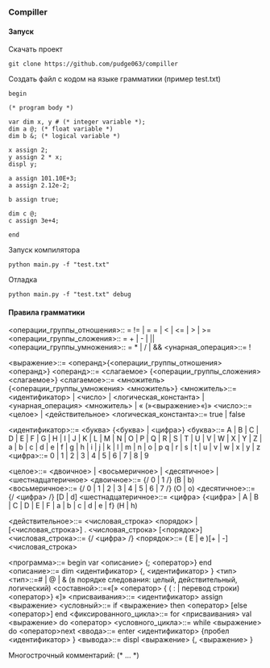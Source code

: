 ### Compiller

#### Запуск

Скачать проект
```
git clone https://github.com/pudge063/compiller
```

Создать файл с кодом на языке грамматики (пример test.txt)
```
begin

(* program body *)

var dim x, y # (* integer variable *);
dim a @; (* float variable *)
dim b &; (* logical variable *)

x assign 2;
y assign 2 * x;
displ y;

a assign 101.10E+3;
a assign 2.12e-2;

b assign true;

dim c @;
c assign 3e+4;

end
```

Запуск компилятора
```
python main.py -f "test.txt"
```

Отладка
```
python main.py -f "test.txt" debug
```


#### Правила грамматики

<операции_группы_отношения>:: = != | = = | < | <= | > | >=
<операции_группы_сложения>:: = + | - | ||
<операции_группы_умножения>:: = * | / | &&
<унарная_операция>::= !

<выражение>::= <операнд>{<операции_группы_отношения> <операнд>}
<операнд>::= <слагаемое> {<операции_группы_сложения> <слагаемое>}
<слагаемое>::= <множитель> {<операции_группы_умножения> <множитель>}
<множитель>::= <идентификатор> | <число> | <логическая_константа> | <унарная_операция> <множитель> | « (»<выражение>«)»
<число>::= <целое> | <действительное>
<логическая_константа>::= true | false

<идентификатор>::= <буква> {<буква> | <цифра>}
<буква>::= A | B | C | D | E | F | G | H | I | J | K | L | M | N | O | P | Q | R | S | T |
U | V | W | X | Y | Z | a | b | c | d | e | f | g | h | i | j | k | l | m | n | o | p
q | r | s | t | u | v | w | x | y | z
<цифра>::= 0 | 1 | 2 | 3 | 4 | 5 | 6 | 7 | 8 | 9

<целое>::= <двоичное> | <восьмеричное> | <десятичное> |
<шестнадцатеричное>
<двоичное>::= {/ 0 | 1 /} (B | b)
<восьмеричное>::= {/ 0 | 1 | 2 | 3 | 4 | 5 | 6 | 7 /} (O | o)
<десятичное>::= {/ <цифра> /} [D | d]
<шестнадцатеричное>::= <цифра> {<цифра> | A | B | C | D | E | F | a | b | c | d | e | f} (H | h)

<действительное>::= <числовая_строка> <порядок> | [<числовая_строка>] . <числовая_строка> [<порядок>]
<числовая_строка>::= {/ <цифра> /}
<порядок>::= ( E | e )[+ | -] <числовая_строка>

<программа>::= begin var <описание> {; <оператор>} end
<описание>::= dim <идентификатор> {, <идентификатор> } <тип>
<тип>::=# | @ | & (в порядке следования: целый, действительный, логический)
<составной>::=«[» <оператор> { ( : | перевод строки) <оператор>} «]»
<присваивания>::= <идентификатор> assign <выражение>
<условный>::= if <выражение> then <оператор> [else <оператор>] end
<фиксированного_цикла>::= for <присваивания> val <выражение> do <оператор>
<условного_цикла>::= while <выражение> do <оператор>next
<ввода>::= enter <идентификатор> {пробел <идентификатор> }
<вывода>::= displ <выражение> {, <выражение> }

Многострочный комментарий: (* ... *)